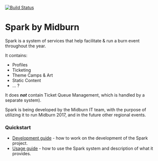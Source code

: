 [![Build Status](https://travis-ci.org/Midburn/Spark.svg?branch=master)](https://travis-ci.org/Midburn/Spark)

# Spark by Midburn

Spark is a system of services that help facilitate & run a burn event throughout the year.

It contains:
- Profiles
- Ticketing
- Theme Camps & Art
- Static Content
- ... ?

It does ***not*** contain Ticket Queue Management, which is handled by a separate system).

Spark is being developed by the Midburn IT team, with the purpose of utilizing it to run Midburn 2017, and in the future other regional events.

### Quickstart

- [Development guide](/docs/development/README.md) - how to work on the development of the Spark project.
- [Usage guide](/docs/usage/README.md) - how to use the Spark system and description of what it provides.
 
